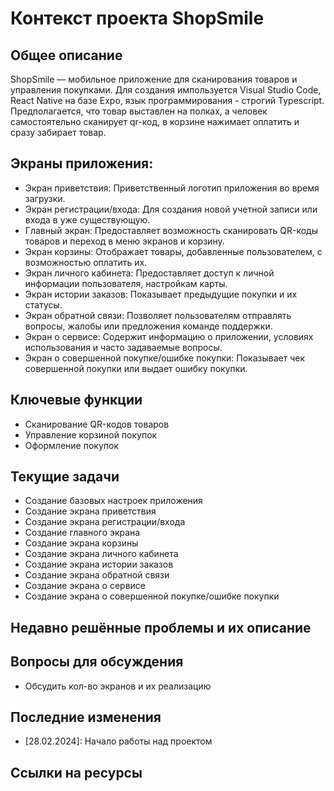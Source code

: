 # Контекст проекта ShopSmile

## Общее описание
ShopSmile — мобильное приложение для сканирования товаров и управления покупками. Для создания импользуется Visual Studio Code, React Native на базе Expo, язык программирования - строгий Typescript. Предполагается, что товар выставлен на полках, а человек самостоятельно сканирует qr-код, в корзине нажимает оплатить и сразу забирает товар.

## Экраны приложения:
- Экран приветствия: Приветственный логотип приложения во время загрузки.
- Экран регистрации/входа: Для создания новой учетной записи или входа в уже существующую.
- Главный экран: Предоставляет возможность сканировать QR-коды товаров и переход в меню экранов и корзину.
- Экран корзины: Отображает товары, добавленные пользователем, с возможностью оплатить их.
- Экран личного кабинета: Предоставляет доступ к личной информации пользователя, настройкам карты.
- Экран истории заказов: Показывает предыдущие покупки и их статусы.
- Экран обратной связи: Позволяет пользователям отправлять вопросы, жалобы или предложения команде поддержки.
- Экран о сервисе: Содержит информацию о приложении, условиях использования и часто задаваемые вопросы.
- Экран о совершенной покупке/ошибке покупки: Показывает чек совершенной покупки или выдает ошибку покупки.

## Ключевые функции
- Сканирование QR-кодов товаров
- Управление корзиной покупок
- Оформление покупок

## Текущие задачи
- Создание базовых настроек приложения
- Создание экрана приветствия
- Создание экрана регистрации/входа
- Создание главного экрана
- Создание экрана корзины
- Создание экрана личного кабинета
- Создание экрана истории заказов
- Создание экрана обратной связи
- Создание экрана о сервисе
- Создание экрана о совершенной покупке/ошибке покупки


## Недавно решённые проблемы и их описание

## Вопросы для обсуждения
- Обсудить кол-во экранов и их реализацию

## Последние изменения
- [28.02.2024]: Начало работы над проектом

## Ссылки на ресурсы
